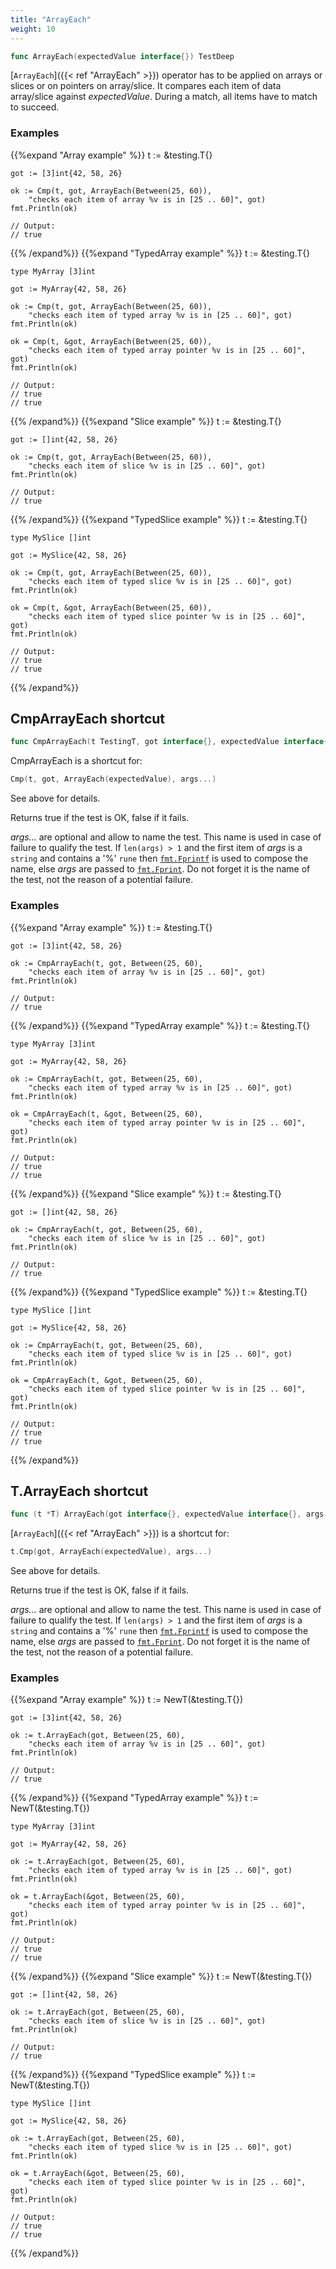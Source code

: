 ```yaml
---
title: "ArrayEach"
weight: 10
---
```


```go
func ArrayEach(expectedValue interface{}) TestDeep
```

[`ArrayEach`]({{< ref "ArrayEach" >}}) operator has to be applied on arrays or slices or on
pointers on array/slice. It compares each item of data array/slice
against *expectedValue*. During a match, all items have to match to
succeed.


### Examples

{{%expand "Array example" %}}	t := &testing.T{}

	got := [3]int{42, 58, 26}

	ok := Cmp(t, got, ArrayEach(Between(25, 60)),
		"checks each item of array %v is in [25 .. 60]", got)
	fmt.Println(ok)

	// Output:
	// true
{{% /expand%}}
{{%expand "TypedArray example" %}}	t := &testing.T{}

	type MyArray [3]int

	got := MyArray{42, 58, 26}

	ok := Cmp(t, got, ArrayEach(Between(25, 60)),
		"checks each item of typed array %v is in [25 .. 60]", got)
	fmt.Println(ok)

	ok = Cmp(t, &got, ArrayEach(Between(25, 60)),
		"checks each item of typed array pointer %v is in [25 .. 60]", got)
	fmt.Println(ok)

	// Output:
	// true
	// true
{{% /expand%}}
{{%expand "Slice example" %}}	t := &testing.T{}

	got := []int{42, 58, 26}

	ok := Cmp(t, got, ArrayEach(Between(25, 60)),
		"checks each item of slice %v is in [25 .. 60]", got)
	fmt.Println(ok)

	// Output:
	// true
{{% /expand%}}
{{%expand "TypedSlice example" %}}	t := &testing.T{}

	type MySlice []int

	got := MySlice{42, 58, 26}

	ok := Cmp(t, got, ArrayEach(Between(25, 60)),
		"checks each item of typed slice %v is in [25 .. 60]", got)
	fmt.Println(ok)

	ok = Cmp(t, &got, ArrayEach(Between(25, 60)),
		"checks each item of typed slice pointer %v is in [25 .. 60]", got)
	fmt.Println(ok)

	// Output:
	// true
	// true
{{% /expand%}}
## CmpArrayEach shortcut

```go
func CmpArrayEach(t TestingT, got interface{}, expectedValue interface{}, args ...interface{}) bool
```

CmpArrayEach is a shortcut for:

```go
Cmp(t, got, ArrayEach(expectedValue), args...)
```

See above for details.

Returns true if the test is OK, false if it fails.

*args...* are optional and allow to name the test. This name is
used in case of failure to qualify the test. If `len(args) > 1` and
the first item of *args* is a `string` and contains a '%' `rune` then
[`fmt.Fprintf`](https://golang.org/pkg/fmt/#Fprintf) is used to compose the name, else *args* are passed to
[`fmt.Fprint`](https://golang.org/pkg/fmt/#Fprint). Do not forget it is the name of the test, not the
reason of a potential failure.


### Examples

{{%expand "Array example" %}}	t := &testing.T{}

	got := [3]int{42, 58, 26}

	ok := CmpArrayEach(t, got, Between(25, 60),
		"checks each item of array %v is in [25 .. 60]", got)
	fmt.Println(ok)

	// Output:
	// true
{{% /expand%}}
{{%expand "TypedArray example" %}}	t := &testing.T{}

	type MyArray [3]int

	got := MyArray{42, 58, 26}

	ok := CmpArrayEach(t, got, Between(25, 60),
		"checks each item of typed array %v is in [25 .. 60]", got)
	fmt.Println(ok)

	ok = CmpArrayEach(t, &got, Between(25, 60),
		"checks each item of typed array pointer %v is in [25 .. 60]", got)
	fmt.Println(ok)

	// Output:
	// true
	// true
{{% /expand%}}
{{%expand "Slice example" %}}	t := &testing.T{}

	got := []int{42, 58, 26}

	ok := CmpArrayEach(t, got, Between(25, 60),
		"checks each item of slice %v is in [25 .. 60]", got)
	fmt.Println(ok)

	// Output:
	// true
{{% /expand%}}
{{%expand "TypedSlice example" %}}	t := &testing.T{}

	type MySlice []int

	got := MySlice{42, 58, 26}

	ok := CmpArrayEach(t, got, Between(25, 60),
		"checks each item of typed slice %v is in [25 .. 60]", got)
	fmt.Println(ok)

	ok = CmpArrayEach(t, &got, Between(25, 60),
		"checks each item of typed slice pointer %v is in [25 .. 60]", got)
	fmt.Println(ok)

	// Output:
	// true
	// true
{{% /expand%}}
## T.ArrayEach shortcut

```go
func (t *T) ArrayEach(got interface{}, expectedValue interface{}, args ...interface{}) bool
```

[`ArrayEach`]({{< ref "ArrayEach" >}}) is a shortcut for:

```go
t.Cmp(got, ArrayEach(expectedValue), args...)
```

See above for details.

Returns true if the test is OK, false if it fails.

*args...* are optional and allow to name the test. This name is
used in case of failure to qualify the test. If `len(args) > 1` and
the first item of *args* is a `string` and contains a '%' `rune` then
[`fmt.Fprintf`](https://golang.org/pkg/fmt/#Fprintf) is used to compose the name, else *args* are passed to
[`fmt.Fprint`](https://golang.org/pkg/fmt/#Fprint). Do not forget it is the name of the test, not the
reason of a potential failure.


### Examples

{{%expand "Array example" %}}	t := NewT(&testing.T{})

	got := [3]int{42, 58, 26}

	ok := t.ArrayEach(got, Between(25, 60),
		"checks each item of array %v is in [25 .. 60]", got)
	fmt.Println(ok)

	// Output:
	// true
{{% /expand%}}
{{%expand "TypedArray example" %}}	t := NewT(&testing.T{})

	type MyArray [3]int

	got := MyArray{42, 58, 26}

	ok := t.ArrayEach(got, Between(25, 60),
		"checks each item of typed array %v is in [25 .. 60]", got)
	fmt.Println(ok)

	ok = t.ArrayEach(&got, Between(25, 60),
		"checks each item of typed array pointer %v is in [25 .. 60]", got)
	fmt.Println(ok)

	// Output:
	// true
	// true
{{% /expand%}}
{{%expand "Slice example" %}}	t := NewT(&testing.T{})

	got := []int{42, 58, 26}

	ok := t.ArrayEach(got, Between(25, 60),
		"checks each item of slice %v is in [25 .. 60]", got)
	fmt.Println(ok)

	// Output:
	// true
{{% /expand%}}
{{%expand "TypedSlice example" %}}	t := NewT(&testing.T{})

	type MySlice []int

	got := MySlice{42, 58, 26}

	ok := t.ArrayEach(got, Between(25, 60),
		"checks each item of typed slice %v is in [25 .. 60]", got)
	fmt.Println(ok)

	ok = t.ArrayEach(&got, Between(25, 60),
		"checks each item of typed slice pointer %v is in [25 .. 60]", got)
	fmt.Println(ok)

	// Output:
	// true
	// true
{{% /expand%}}

